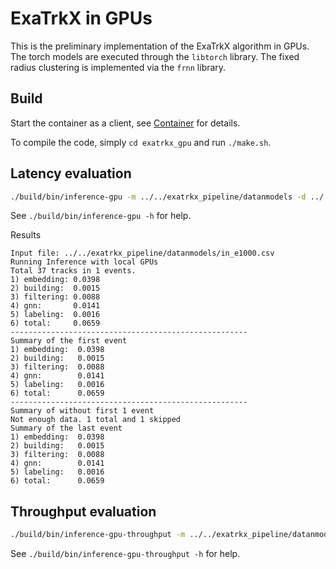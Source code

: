 # ExaTrkX in GPUs
This is the preliminary implementation of the ExaTrkX algorithm in GPUs.
The torch models are executed through the `libtorch` library. The fixed
radius clustering is implemented via the `frnn` library. 

## Build
Start the container as a client, see [Container](../README.md#container) for details.

To compile the code, simply `cd exatrkx_gpu` and run `./make.sh`.

## Latency evaluation
```bash
./build/bin/inference-gpu -m ../../exatrkx_pipeline/datanmodels -d ../../exatrkx_pipeline/datanmodels/in_e1000.csv
```
See `./build/bin/inference-gpu -h` for help.

Results
```text
Input file: ../../exatrkx_pipeline/datanmodels/in_e1000.csv
Running Inference with local GPUs
Total 37 tracks in 1 events.
1) embedding: 0.0398
2) building:  0.0015
3) filtering: 0.0088
4) gnn:       0.0141
5) labeling:  0.0016
6) total:     0.0659
-----------------------------------------------------
Summary of the first event
1) embedding:  0.0398
2) building:   0.0015
3) filtering:  0.0088
4) gnn:        0.0141
5) labeling:   0.0016
6) total:      0.0659
-----------------------------------------------------
Summary of without first 1 event
Not enough data. 1 total and 1 skipped
Summary of the last event
1) embedding:  0.0398
2) building:   0.0015
3) filtering:  0.0088
4) gnn:        0.0141
5) labeling:   0.0016
6) total:      0.0659
```

## Throughput evaluation

```bash
./build/bin/inference-gpu-throughput -m ../../exatrkx_pipeline/datanmodels -d ../../exatrkx_pipeline/datanmodels/in_e1000.csv -t 1 
```
See `./build/bin/inference-gpu-throughput -h` for help.
